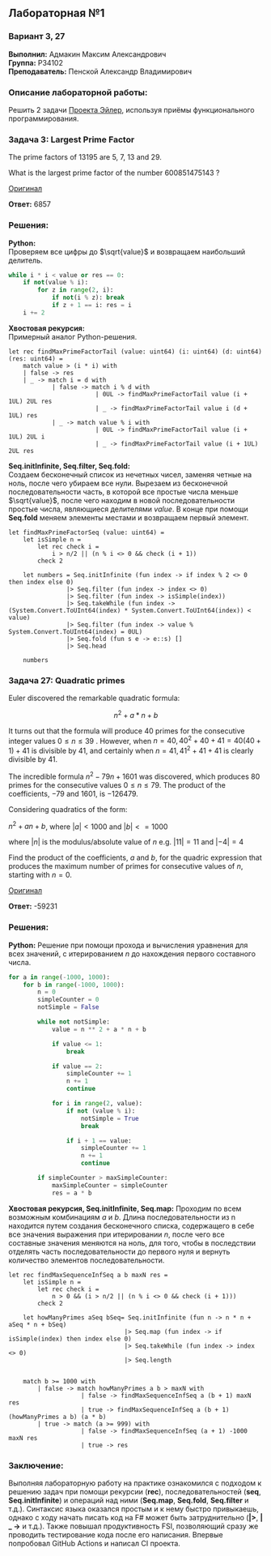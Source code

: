 ## Лабораторная №1 

### Вариант 3, 27

<b>Выполнил:</b> Адмакин Максим Александрович \
<b>Группа:</b> P34102 \
<b>Преподаватель:</b> Пенской Александр Владимирович

### Описание лабораторной работы: 
Решить 2 задачи [Проекта Эйлер](https://projecteuler.net), используя приёмы функционального программирования. 

### Задача 3: Largest Prime Factor

The prime factors of 13195 are 5, 7, 13 and 29.

What is the largest prime factor of the number 600851475143 ?

[Оригинал](https://projecteuler.net/problem=3)

<b>Ответ:</b> 6857

### Решения: 

<b>Python:</b> \
Проверяем все цифры до $\sqrt{value}$ и возвращаем наибольший делитель.
```python
while i * i < value or res == 0:
	if not(value % i):
		for z in range(2, i):
			if not(i % z): break
			if z + 1 == i: res = i
	i += 2
```
<b>Хвостовая рекурсия:</b> \
Примерный аналог Python-решения.
```f#
let rec findMaxPrimeFactorTail (value: uint64) (i: uint64) (d: uint64) (res: uint64) = 
    match value > (i * i) with
    | false -> res
    | _ -> match i = d with
            | false -> match i % d with 
                        | 0UL -> findMaxPrimeFactorTail value (i + 1UL) 2UL res
                        | _ -> findMaxPrimeFactorTail value i (d + 1UL) res
            | _ -> match value % i with 
                        | 0UL -> findMaxPrimeFactorTail value (i + 1UL) 2UL i
                        | _ -> findMaxPrimeFactorTail value (i + 1UL) 2UL res
```
<b>Seq.initInfinite, Seq.filter, Seq.fold:</b>\
Создаем бесконечный список из нечетных чисел, заменяя четные на ноль, после чего убираем все нули. 
Вырезаем из бесконечной последовательности часть, в которой все простые числа меньше $\sqrt{value}$, 
после чего находим в новой последовательности простые числа, являющиеся делителями $value$. 
В конце при помощи <b>Seq.fold</b> меняем элементы местами и возвращаем первый элемент. 
```f#
let findMaxPrimeFactorSeq (value: uint64) = 
    let isSimple n =
        let rec check i =
            i > n/2 || (n % i <> 0 && check (i + 1))
        check 2

    let numbers = Seq.initInfinite (fun index -> if index % 2 <> 0 then index else 0) 
                |> Seq.filter (fun index -> index <> 0) 
                |> Seq.filter (fun index -> isSimple(index))
                |> Seq.takeWhile (fun index -> (System.Convert.ToUInt64(index) * System.Convert.ToUInt64(index)) < value) 
                |> Seq.filter (fun index -> value % System.Convert.ToUInt64(index) = 0UL)
                |> Seq.fold (fun s e -> e::s) []
                |> Seq.head
    
    numbers
```
### Задача 27: Quadratic primes

Euler discovered the remarkable quadratic formula:

```math 
n^2 + a * n + b
```

It turns out that the formula will produce 40 primes for the consecutive integer values $0 \leq n \leq 39$ . However, when $n = 40, 40^2 + 40 + 41 = 40(40 + 1) + 41$ is divisible by 41, and certainly when $n = 41, 41^2 + 41 + 41$ is clearly divisible by 41. 

The incredible formula $n^2 - 79n + 1601$ was discovered, which produces 80 primes for the consecutive values $0 \leq n \leq 79$. The product of the coefficients, −79 and 1601, is −126479.

Considering quadratics of the form: 

$n^2 + an + b$, where $| a | < 1000$ and $| b | <= 1000$

where $| n |$ is the modulus/absolute value of $n$
e.g. $| 11 | = 11$ and $| -4 | = 4$

Find the product of the coefficients, $a$ and $b$, for the quadric expression that produces the maximum number of primes for consecutive values of $n$, starting with $n = 0$.

[Оригинал](https://projecteuler.net/problem=27)

<b>Ответ:</b> -59231
### Решения: 

<b>Python:</b>
Решение при помощи прохода и вычисления уравнения для всех значений, с итерированием $n$ до нахождения первого составного числа. 
```python
for a in range(-1000, 1000):
    for b in range(-1000, 1000):
        n = 0
        simpleCounter = 0
        notSimple = False

        while not notSimple:
            value = n ** 2 + a * n + b

            if value <= 1:
                break

            if value == 2:
                simpleCounter += 1
                n += 1
                continue

            for i in range(2, value):
                if not (value % i):
                    notSimple = True
                    break

                if i + 1 == value:
                    simpleCounter += 1
                    n += 1
                    continue

        if simpleCounter > maxSimpleCounter:
            maxSimpleCounter = simpleCounter
            res = a * b
```
<b>Хвостовая рекурсия, Seq.initInfinite, Seq.map:</b>
Проходим по всем возможным комбинациям $a$ и $b$. Длина последовательности из n находится путем создания бесконечного списка, содержащего в себе все значения выражения при итерировании $n$, после чего все составные значения меняются на ноль, для того, чтобы в последствии отделять часть последовательности до первого нуля и вернуть количество элементов последовательности. 
```f#
let rec findMaxSequenceInfSeq a b maxN res = 
    let isSimple n =
        let rec check i =
            n > 0 && (i > n/2 || (n % i <> 0 && check (i + 1)))
        check 2

    let howManyPrimes aSeq bSeq= Seq.initInfinite (fun n -> n * n + aSeq * n + bSeq) 
                                |> Seq.map (fun index -> if isSimple(index) then index else 0)
                                |> Seq.takeWhile (fun index -> index <> 0)
                                |> Seq.length
   

    match b >= 1000 with
        | false -> match howManyPrimes a b > maxN with  
                    | false -> findMaxSequenceInfSeq a (b + 1) maxN res  
                    | true -> findMaxSequenceInfSeq a (b + 1) (howManyPrimes a b) (a * b)
        | true -> match (a >= 999) with
                    | false -> findMaxSequenceInfSeq (a + 1) -1000 maxN res
                    | true -> res  
```
### Заключение: 
Выполняя лабораторную работу на практике ознакомился с подходом к решению задач при помощи рекурсии (<b>rec</b>), последовательностей (<b>seq</b>, <b>Seq.initInfinite</b>) и операций над ними (<b>Seq.map</b>, <b>Seq.fold</b>, <b>Seq.filter</b> и т.д.). Синтаксис языка оказался простым и к нему быстро привыкаешь, однако с ходу начать писать код на F# может быть затруднительно (<b>|></b>, <b>| _ -></b> и т.д.). Также повышал продуктивность FSI, позволяющий сразу же проводить тестирование кода после его написания. Впервые попробовал GitHub Actions и написал CI проекта. 
